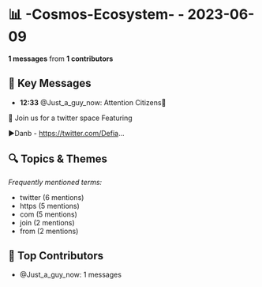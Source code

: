 # 📊 -Cosmos-Ecosystem- - 2023-06-09
**1 messages** from **1 contributors**

## 💬 Key Messages
- **12:33** @Just_a_guy_now: Attention Citizens🤖

📣 Join us for a twitter space Featuring 

▶️Danb - https://twitter.com/Defia...

## 🔍 Topics & Themes
*Frequently mentioned terms:*
- twitter (6 mentions)
- https (5 mentions)
- com (5 mentions)
- join (2 mentions)
- from (2 mentions)

## 👥 Top Contributors
- @Just_a_guy_now: 1 messages